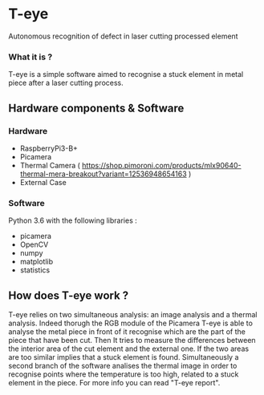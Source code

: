 # T-eye
Autonomous recognition of defect in laser cutting processed element
### What it is ? 
T-eye is a simple software aimed to recognise a stuck element in metal piece after a laser cutting process. 
## Hardware components & Software
### Hardware
 - RaspberryPi3-B+
 - Picamera
 - Thermal Camera ( https://shop.pimoroni.com/products/mlx90640-thermal-mera-breakout?variant=12536948654163 )
 - External Case 
### Software 
Python 3.6 with the following libraries :
- picamera 
- OpenCV
- numpy 
- matplotlib 
- statistics

## How does T-eye work ? 
T-eye relies on two simultaneous analysis: an image analysis and a thermal analysis. Indeed thorugh the RGB module of the Picamera T-eye is able to analyse the metal piece in front of it recognise which are the part of the piece that have been cut. Then It tries to measure the differences between the interior area of the cut element and the external one. If the two areas are too similar implies that a stuck element is found. Simultaneously a second branch of the software analises the thermal image in order to recognise points where the temperature is too high, related to a stuck element in the piece. 
For more info you can read "T-eye report".



